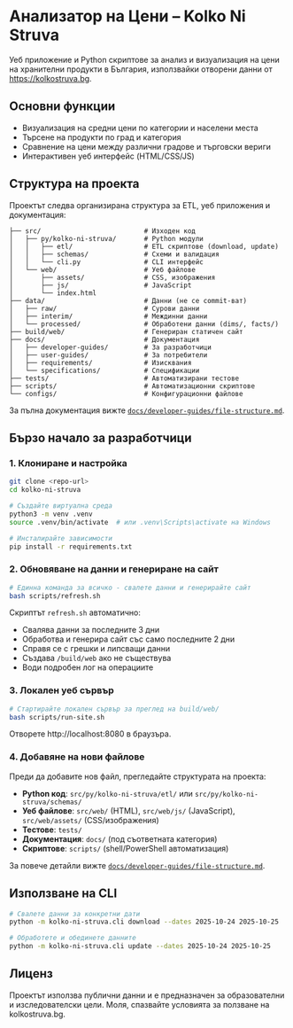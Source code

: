 
# Анализатор на Цени – Kolko Ni Struva

Уеб приложение и Python скриптове за анализ и визуализация на цени на хранителни продукти в България, използвайки отворени данни от https://kolkostruva.bg.

## Основни функции

- Визуализация на средни цени по категории и населени места
- Търсене на продукти по град и категория
- Сравнение на цени между различни градове и търговски вериги
- Интерактивен уеб интерфейс (HTML/CSS/JS)

## Структура на проекта

Проектът следва организирана структура за ETL, уеб приложения и документация:

```
├── src/                          # Изходен код
│   ├── py/kolko-ni-struva/       # Python модули
│   │   ├── etl/                  # ETL скриптове (download, update)
│   │   ├── schemas/              # Схеми и валидация
│   │   └── cli.py                # CLI интерфейс
│   └── web/                      # Уеб файлове
│       ├── assets/               # CSS, изображения
│       ├── js/                   # JavaScript
│       └── index.html
├── data/                         # Данни (не се commit-ват)
│   ├── raw/                      # Сурови данни
│   ├── interim/                  # Междинни данни
│   └── processed/                # Обработени данни (dims/, facts/)
├── build/web/                    # Генериран статичен сайт
├── docs/                         # Документация
│   ├── developer-guides/         # За разработчици
│   ├── user-guides/              # За потребители
│   ├── requirements/             # Изисквания
│   └── specifications/           # Спецификации
├── tests/                        # Автоматизирани тестове
├── scripts/                      # Автоматизационни скриптове
└── configs/                      # Конфигурационни файлове
```

За пълна документация вижте [`docs/developer-guides/file-structure.md`](docs/developer-guides/file-structure.md).

## Бързо начало за разработчици

### 1. Клониране и настройка

```bash
git clone <repo-url>
cd kolko-ni-struva

# Създайте виртуална среда
python3 -m venv .venv
source .venv/bin/activate  # или .venv\Scripts\activate на Windows

# Инсталирайте зависимости
pip install -r requirements.txt
```

### 2. Обновяване на данни и генериране на сайт

```bash
# Единна команда за всичко - свалете данни и генерирайте сайт
bash scripts/refresh.sh
```

Скриптът `refresh.sh` автоматично:
- Свалява данни за последните 3 дни
- Обработва и генерира сайт със само последните 2 дни
- Справя се с грешки и липсващи данни
- Създава `/build/web` ако не съществува
- Води подробен лог на операциите


### 3. Локален уеб сървър

```bash
# Стартирайте локален сървър за преглед на build/web/
bash scripts/run-site.sh
```

Отворете http://localhost:8080 в браузъра.

### 4. Добавяне на нови файлове

Преди да добавите нов файл, прегледайте структурата на проекта:

- **Python код**: `src/py/kolko-ni-struva/etl/` или `src/py/kolko-ni-struva/schemas/`
- **Уеб файлове**: `src/web/` (HTML), `src/web/js/` (JavaScript), `src/web/assets/` (CSS/изображения)
- **Тестове**: `tests/`
- **Документация**: `docs/` (под съответната категория)
- **Скриптове**: `scripts/` (shell/PowerShell автоматизация)

За повече детайли вижте [`docs/developer-guides/file-structure.md`](docs/developer-guides/file-structure.md).

## Използване на CLI

```bash
# Свалете данни за конкретни дати
python -m kolko-ni-struva.cli download --dates 2025-10-24 2025-10-25

# Обработете и обединете данните
python -m kolko-ni-struva.cli update --dates 2025-10-24 2025-10-25
```

## Лиценз

Проектът използва публични данни и е предназначен за образователни и изследователски цели. Моля, спазвайте условията за ползване на kolkostruva.bg.
